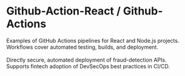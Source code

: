 # Github-Action-React / Github-Actions

Examples of GitHub Actions pipelines for React and Node.js projects.<br>
Workflows cover automated testing, builds, and deployment.<br>
<br>
Directly secure, automated deployment of fraud-detection APIs.<br>
Supports fintech adoption of DevSecOps best practices in CI/CD.<br>
